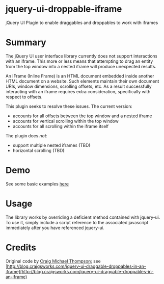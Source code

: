 # jquery-ui-droppable-iframe
jQuery UI Plugin to enable draggables and droppables to work with iframes

# Summary
The jQuery UI user interface library currently does not support interactions with an iframe. This more or less means that attempting to drag an entity from the top window into a nested iframe will produce unexpected results.

An IFrame (Inline Frame) is an HTML document embedded inside another HTML document on a website. Such elements maintain their own document URIs, window dimensions, scrolling offsets, etc. As a result successfully interacting with an iframe requires extra consideration, specifically with respect to offsets.

This plugin seeks to resolve these issues. The current version:
- accounts for all offsets between the top window and a nested iframe
- accounts for vertical scrolling within the top window
- accounts for all scrolling within the iframe itself

The plugin does *not*:
- support multiple nested iframes (TBD)
- horizontal scrolling (TBD)

# Demo
See some basic examples [here](http://kamelkev.github.io/jquery-ui-droppable-iframe)

# Usage

The library works by overriding a deficient method contained with jquery-ui. To use it, simply include a script reference to the associated javascript immediately after you have referenced jquery-ui.

# Credits

Original code by [Craig Michael Thompson](http://blog.craigsworks.com); see [http://blog.craigsworks.com/jquery-ui-draggable-droppables-in-an-iframe](http://blog.craigsworks.com/jquery-ui-draggable-droppables-in-an-iframe)

